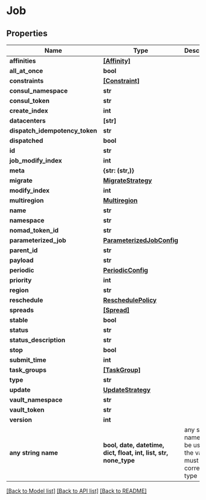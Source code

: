 # Job


## Properties
Name | Type | Description | Notes
------------ | ------------- | ------------- | -------------
**affinities** | [**[Affinity]**](Affinity.md) |  | [optional] 
**all_at_once** | **bool** |  | [optional] 
**constraints** | [**[Constraint]**](Constraint.md) |  | [optional] 
**consul_namespace** | **str** |  | [optional] 
**consul_token** | **str** |  | [optional] 
**create_index** | **int** |  | [optional] 
**datacenters** | **[str]** |  | [optional] 
**dispatch_idempotency_token** | **str** |  | [optional] 
**dispatched** | **bool** |  | [optional] 
**id** | **str** |  | [optional] 
**job_modify_index** | **int** |  | [optional] 
**meta** | **{str: (str,)}** |  | [optional] 
**migrate** | [**MigrateStrategy**](MigrateStrategy.md) |  | [optional] 
**modify_index** | **int** |  | [optional] 
**multiregion** | [**Multiregion**](Multiregion.md) |  | [optional] 
**name** | **str** |  | [optional] 
**namespace** | **str** |  | [optional] 
**nomad_token_id** | **str** |  | [optional] 
**parameterized_job** | [**ParameterizedJobConfig**](ParameterizedJobConfig.md) |  | [optional] 
**parent_id** | **str** |  | [optional] 
**payload** | **str** |  | [optional] 
**periodic** | [**PeriodicConfig**](PeriodicConfig.md) |  | [optional] 
**priority** | **int** |  | [optional] 
**region** | **str** |  | [optional] 
**reschedule** | [**ReschedulePolicy**](ReschedulePolicy.md) |  | [optional] 
**spreads** | [**[Spread]**](Spread.md) |  | [optional] 
**stable** | **bool** |  | [optional] 
**status** | **str** |  | [optional] 
**status_description** | **str** |  | [optional] 
**stop** | **bool** |  | [optional] 
**submit_time** | **int** |  | [optional] 
**task_groups** | [**[TaskGroup]**](TaskGroup.md) |  | [optional] 
**type** | **str** |  | [optional] 
**update** | [**UpdateStrategy**](UpdateStrategy.md) |  | [optional] 
**vault_namespace** | **str** |  | [optional] 
**vault_token** | **str** |  | [optional] 
**version** | **int** |  | [optional] 
**any string name** | **bool, date, datetime, dict, float, int, list, str, none_type** | any string name can be used but the value must be the correct type | [optional]

[[Back to Model list]](../README.md#documentation-for-models) [[Back to API list]](../README.md#documentation-for-api-endpoints) [[Back to README]](../README.md)


